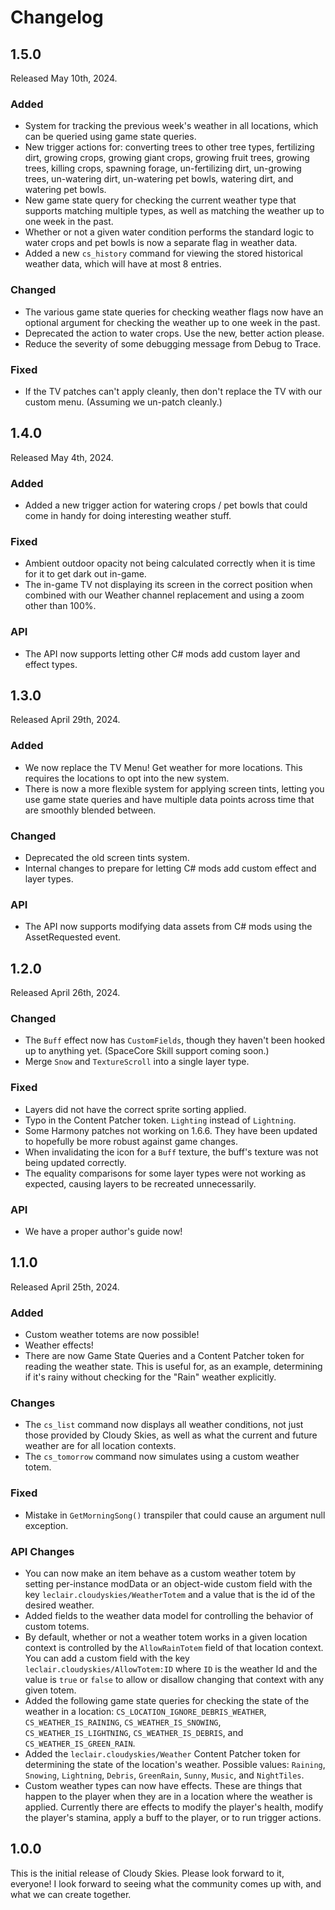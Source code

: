 # Changelog

## 1.5.0
Released May 10th, 2024.

### Added
* System for tracking the previous week's weather in all locations,
  which can be queried using game state queries.
* New trigger actions for: converting trees to other tree types,
  fertilizing dirt, growing crops, growing giant crops, growing
  fruit trees, growing trees, killing crops, spawning forage,
  un-fertilizing dirt, un-growing trees, un-watering dirt,
  un-watering pet bowls, watering dirt, and watering pet bowls.
* New game state query for checking the current weather type
  that supports matching multiple types, as well as matching
  the weather up to one week in the past.
* Whether or not a given water condition performs the standard
  logic to water crops and pet bowls is now a separate flag in
  weather data.
* Added a new `cs_history` command for viewing the stored
  historical weather data, which will have at most 8 entries.

### Changed
* The various game state queries for checking weather flags
  now have an optional argument for checking the weather up
  to one week in the past.
* Deprecated the action to water crops. Use the new, better
  action please.
* Reduce the severity of some debugging message from Debug to Trace.

### Fixed
* If the TV patches can't apply cleanly, then don't replace the
  TV with our custom menu. (Assuming we un-patch cleanly.)


## 1.4.0
Released May 4th, 2024.

### Added
* Added a new trigger action for watering crops / pet bowls that
  could come in handy for doing interesting weather stuff.

### Fixed
* Ambient outdoor opacity not being calculated correctly when it is
  time for it to get dark out in-game.
* The in-game TV not displaying its screen in the correct position
  when combined with our Weather channel replacement and using a
  zoom other than 100%.

### API
* The API now supports letting other C# mods add custom layer and
  effect types.


## 1.3.0
Released April 29th, 2024.

### Added
* We now replace the TV Menu! Get weather for more locations. This
  requires the locations to opt into the new system.
* There is now a more flexible system for applying screen tints,
  letting you use game state queries and have multiple data points
  across time that are smoothly blended between.

### Changed
* Deprecated the old screen tints system.
* Internal changes to prepare for letting C# mods add custom
  effect and layer types.

### API
* The API now supports modifying data assets from C# mods using the
  AssetRequested event.


## 1.2.0
Released April 26th, 2024.

### Changed
* The `Buff` effect now has `CustomFields`, though they haven't been
  hooked up to anything yet. (SpaceCore Skill support coming soon.)
* Merge `Snow` and `TextureScroll` into a single layer type.

### Fixed
* Layers did not have the correct sprite sorting applied.
* Typo in the Content Patcher token. `Lighting` instead of `Lightning`.
* Some Harmony patches not working on 1.6.6. They have been updated
  to hopefully be more robust against game changes.
* When invalidating the icon for a `Buff` texture, the buff's
  texture was not being updated correctly.
* The equality comparisons for some layer types were not working as
  expected, causing layers to be recreated unnecessarily.

### API
* We have a proper author's guide now!


## 1.1.0
Released April 25th, 2024.

### Added
* Custom weather totems are now possible!
* Weather effects!
* There are now Game State Queries and a Content Patcher
  token for reading the weather state. This is useful for,
  as an example, determining if it's rainy without checking
  for the "Rain" weather explicitly.

### Changes
* The `cs_list` command now displays all weather conditions, not just
  those provided by Cloudy Skies, as well as what the current and
  future weather are for all location contexts.
* The `cs_tomorrow` command now simulates using a custom weather totem.

### Fixed
* Mistake in `GetMorningSong()` transpiler that could cause an
  argument null exception.

### API Changes
* You can now make an item behave as a custom weather totem by
  setting per-instance modData or an object-wide custom field
  with the key `leclair.cloudyskies/WeatherTotem` and a value
  that is the id of the desired weather.
* Added fields to the weather data model for controlling the
  behavior of custom totems.
* By default, whether or not a weather totem works in a given
  location context is controlled by the `AllowRainTotem` field
  of that location context. You can add a custom field with
  the key `leclair.cloudyskies/AllowTotem:ID` where `ID` is
  the weather Id and the value is `true` or `false` to allow
  or disallow changing that context with any given totem.
* Added the following game state queries for checking the
  state of the weather in a location: `CS_LOCATION_IGNORE_DEBRIS_WEATHER`,
  `CS_WEATHER_IS_RAINING`, `CS_WEATHER_IS_SNOWING`, `CS_WEATHER_IS_LIGHTNING`,
  `CS_WEATHER_IS_DEBRIS`, and `CS_WEATHER_IS_GREEN_RAIN`.
* Added the `leclair.cloudyskies/Weather` Content Patcher
  token for determining the state of the location's weather.
  Possible values: `Raining`, `Snowing`, `Lightning`, `Debris`,
  `GreenRain`, `Sunny`, `Music`, and `NightTiles`.
* Custom weather types can now have effects. These are things that
  happen to the player when they are in a location where the weather
  is applied. Currently there are effects to modify the player's
  health, modify the player's stamina, apply a buff to the player, or
  to run trigger actions.


## 1.0.0

This is the initial release of Cloudy Skies. Please look forward
to it, everyone! I look forward to seeing what the community comes up
with, and what we can create together.
